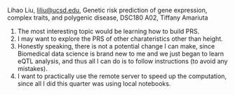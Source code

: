Lihao Liu, liliu@ucsd.edu, Genetic risk prediction of gene expression, complex traits, and polygenic disease, DSC180 A02, Tiffany Amariuta

1. The most interesting topic would be learning how to build PRS.
2. I may want to explore the PRS of other charateristics other than height.
3. Honestly speaking, there is not a potential change I can make, since Biomedical data science is brand new to me and we just began to learn eQTL analysis, and thus all I can do is to follow instructions (to avoid any mistakes).
4. I want to practically use the remote server to speed up the computation, since all I did this quarter was using local notebooks.



